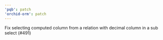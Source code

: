 ```yaml
---
'pqb': patch
'orchid-orm': patch
---
```


Fix selecting computed column from a relation with decimal column in a sub select (#491)

